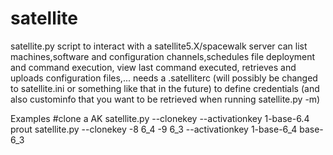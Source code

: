satellite
=========

satellite.py script to interact with a satellite5.X/spacewalk server
can list machines,software and configuration channels,schedules file deployment and command execution, view last command executed, retrieves and uploads configuration files,...
needs a .satelliterc (will possibly be changed to satellite.ini or something like that in the future) to define credentials (and also custominfo that you want to be retrieved when running satellite.py -m)

Examples
#clone a AK
satellite.py --clonekey --activationkey 1-base-6.4 prout
satellite.py --clonekey -8 6_4 -9 6_3 --activationkey 1-base-6_4 base-6_3
